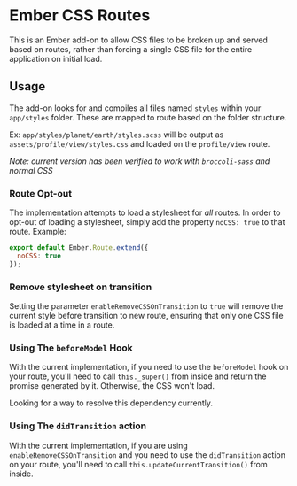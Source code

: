 # Ember CSS Routes

This is an Ember add-on to allow CSS files to be broken up and served based on routes, rather than forcing a single CSS file for the entire application on initial load.

## Usage

The add-on looks for and compiles all files named `styles` within your `app/styles` folder. These are mapped to route based on the folder structure.

Ex: `app/styles/planet/earth/styles.scss` will be output as `assets/profile/view/styles.css` and loaded on the `profile/view` route.

_Note: current version has been verified to work with `broccoli-sass` and normal CSS_

### Route Opt-out

The implementation attempts to load a stylesheet for _all_ routes. In order to opt-out of loading a stylesheet, simply add the property `noCSS: true` to that route. Example:

```javascript
export default Ember.Route.extend({
  noCSS: true
});
```

### Remove stylesheet on transition
Setting the parameter `enableRemoveCSSOnTransition` to `true` will remove the current style before transition to new route, ensuring that only one CSS file is loaded at a time in a route.

### Using The `beforeModel` Hook

With the current implementation, if you need to use the `beforeModel` hook on your route, you'll need to call `this._super()` from inside and return the promise generated by it. Otherwise, the CSS won't load.

Looking for a way to resolve this dependency currently.

### Using The `didTransition` action
With the current implementation, if you are using `enableRemoveCSSOnTransition` and you need to use the `didTransition` action on your route, you'll need to call `this.updateCurrentTransition()` from inside.
